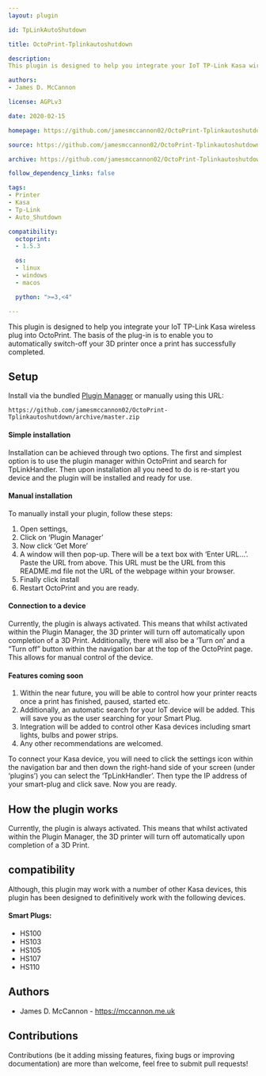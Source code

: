 ```yaml
---
layout: plugin

id: TpLinkAutoShutdown

title: OctoPrint-Tplinkautoshutdown

description:
This plugin is designed to help you integrate your IoT TP-Link Kasa wireless plug into OctoPrint. The basis of the plug-in is to enable you to automatically switch-off your 3D printer once a print has successfully completed.

authors:
- James D. McCannon

license: AGPLv3

date: 2020-02-15

homepage: https://github.com/jamesmccannon02/OctoPrint-Tplinkautoshutdown

source: https://github.com/jamesmccannon02/OctoPrint-Tplinkautoshutdown

archive: https://github.com/jamesmccannon02/OctoPrint-Tplinkautoshutdown/archive/master.zip

follow_dependency_links: false

tags:
- Printer
- Kasa
- Tp-Link
- Auto_Shutdown

compatibility:
  octoprint:
  - 1.5.3

  os:
  - linux
  - windows
  - macos

  python: ">=3,<4"

---
```


This plugin is designed to help you integrate your IoT TP-Link Kasa wireless plug into OctoPrint. The basis of the plug-in is to enable you to automatically switch-off your 3D printer
once a print has successfully completed.

## Setup

Install via the bundled [Plugin Manager](https://docs.octoprint.org/en/master/bundledplugins/pluginmanager.html)
or manually using this URL:

    https://github.com/jamesmccannon02/OctoPrint-Tplinkautoshutdown/archive/master.zip

#### Simple installation

Installation can be achieved through two options. The first and simplest option is to use the plugin manager within OctoPrint and search for TpLinkHandler. Then upon installation all you need to do is re-start you device and the plugin will be installed and ready for use.

#### Manual installation

To manually install your plugin, follow these steps:

1.	Open settings,
2.	Click on ‘Plugin Manager’
3.	Now click ‘Get More’
4.	A window will then pop-up. There will be a text box with ‘Enter URL…’. Paste the URL from above. This URL must be the URL from this README.md file not the URL of the webpage within your browser.
5.	Finally click install
6.	Restart OctoPrint and you are ready.

#### Connection to a device
Currently, the plugin is always activated. This means that whilst activated within the Plugin Manager, the 3D printer will turn off automatically upon completion of a 3D Print. Additionally, there will also be a ‘Turn on’ and a “Turn off” button within the navigation bar at the top of the OctoPrint page. This allows for manual control of the device.

#### Features coming soon
1.	Within the near future, you will be able to control how your printer reacts once a print has finished, paused, started etc.
2.	Additionally, an automatic search for your IoT device will be added. This will save you as the user searching for your Smart Plug.
3.	Integration will be added to control other Kasa devices including smart lights, bulbs and power strips.
4.	Any other recommendations are welcomed.

To connect your Kasa device, you will need to click the settings icon within the navigation bar and then down the right-hand side of your screen (under ‘plugins’) you can select the ‘TpLinkHandler’. Then type the IP address of your smart-plug and click save. Now you are ready.

## How the plugin works
Currently, the plugin is always activated. This means that whilst activated within the Plugin Manager, the 3D printer will turn off automatically upon completion of a 3D Print.

## compatibility

Although, this plugin may work with a number of other Kasa devices, this plugin has been designed to definitively work with the following devices.

#### Smart Plugs:

* HS100
* HS103
* HS105
* HS107
* HS110

## Authors

- James D. McCannon - https://mccannon.me.uk

## Contributions
Contributions (be it adding missing features, fixing bugs or improving documentation) are more than welcome, feel free to submit pull requests!
